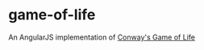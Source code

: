 game-of-life
============
An AngularJS implementation of [Conway's Game of Life](http://en.wikipedia.org/wiki/Conway's_Game_of_Life)

